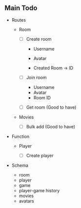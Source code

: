 ## Main Todo

- Routes

    - Room

        - [ ] Create room

            - Username
            - Avatar

            - Created Room -> ID

        - [ ] Join room

            - Username
            - Avatar
            - Room ID

        - [ ] Get room (Good to have)

    - Movies

        - [ ] Bulk add (Good to have)

- Function

    - Player

        - [ ] Create player


- Schema

    - room
    - player
    - game
    - player-game history
    - movies
    - avatars
